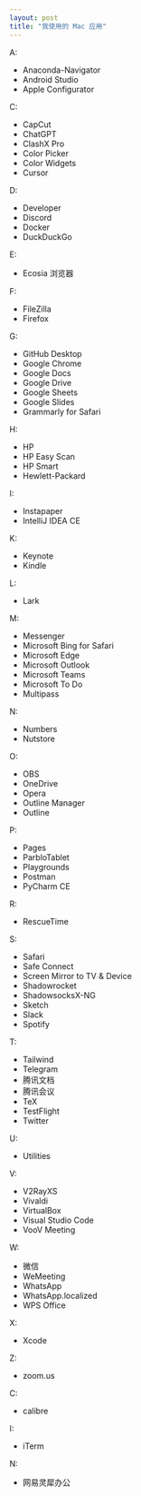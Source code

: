 ```yaml
---
layout: post  
title: "我使用的 Mac 应用"  
---
```


A:  
- Anaconda-Navigator  
- Android Studio  
- Apple Configurator  

C:  
- CapCut  
- ChatGPT  
- ClashX Pro  
- Color Picker  
- Color Widgets  
- Cursor  

D:  
- Developer  
- Discord  
- Docker  
- DuckDuckGo  

E:  
- Ecosia 浏览器  

F:  
- FileZilla  
- Firefox  

G:  
- GitHub Desktop  
- Google Chrome  
- Google Docs  
- Google Drive  
- Google Sheets  
- Google Slides  
- Grammarly for Safari  

H:  
- HP  
- HP Easy Scan  
- HP Smart  
- Hewlett-Packard  

I:  
- Instapaper  
- IntelliJ IDEA CE  

K:  
- Keynote  
- Kindle  

L:  
- Lark  

M:  
- Messenger  
- Microsoft Bing for Safari  
- Microsoft Edge  
- Microsoft Outlook  
- Microsoft Teams  
- Microsoft To Do  
- Multipass  

N:  
- Numbers  
- Nutstore  

O:  
- OBS  
- OneDrive  
- Opera  
- Outline Manager  
- Outline  

P:  
- Pages  
- ParbloTablet  
- Playgrounds  
- Postman  
- PyCharm CE  

R:  
- RescueTime  

S:  
- Safari  
- Safe Connect  
- Screen Mirror to TV & Device  
- Shadowrocket  
- ShadowsocksX-NG  
- Sketch  
- Slack  
- Spotify  

T:  
- Tailwind  
- Telegram  
- 腾讯文档  
- 腾讯会议  
- TeX  
- TestFlight  
- Twitter  

U:  
- Utilities  

V:  
- V2RayXS  
- Vivaldi  
- VirtualBox  
- Visual Studio Code  
- VooV Meeting  

W:  
- 微信  
- WeMeeting  
- WhatsApp  
- WhatsApp.localized  
- WPS Office  

X:  
- Xcode  

Z:  
- zoom.us  

C:  
- calibre  

I:  
- iTerm  

N:  
- 网易灵犀办公  

